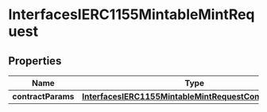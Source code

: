 

# InterfacesIERC1155MintableMintRequest


## Properties

| Name | Type | Description | Notes |
|------------ | ------------- | ------------- | -------------|
|**contractParams** | [**InterfacesIERC1155MintableMintRequestContractParams**](InterfacesIERC1155MintableMintRequestContractParams.md) |  |  |



